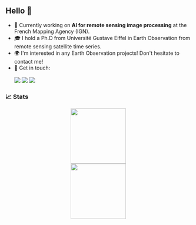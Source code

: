 ## Hello 👋

- :seedling: Currently working on **AI for remote sensing image processing** at the French Mapping Agency (IGN).
- :mortar_board: I hold a Ph.D from Université Gustave Eiffel in Earth Observation from remote sensing satellite time series.
- :earth_africa: I'm interested in any Earth Observation projects! Don't hesitate to contact me!
- :link: Get in touch: <br><br>
<a href="https://fr.linkedin.com/in/agarioud" target="_blank"><img src="https://img.shields.io/badge/LinkedIn-0077B5?style=for-the-badge&logo=linkedin&logoColor=white" /></a>
<a href="https://www.researchgate.net/profile/Anatol-Garioud" target="_blank"><img src="https://img.shields.io/badge/Research_Gate-00CCBB.svg?&style=for-the-badge&logo=ResearchGate&logoColor=white" /></a>
<a href="https://scholar.google.fr/citations?user=6c9QX2AAAAAJ&hl=fr" target="_blank"><img src="https://img.shields.io/badge/Google_Scholar-4285F4?style=for-the-badge&logo=google-scholar&logoColor=white" /></a>






### 📈 Stats
<center>
<a href="https://github.com/agarioud">
    <img align="center" height="150px" src="https://github-readme-stats-git-masterorgs-github-readme-stats-team.vercel.app/api?username=agarioud&&include_orgs=true&theme=onedark&show_icons=true" />
</a>
<br>
<a href="https://github.com/anuraghazra/github-readme-stats">
  <img align="center" height="150px" src="http://github-readme-streak-stats.herokuapp.com?user=agarioud&&include_orgs=true&theme=onedark&date_format=M%20j%5B%2C%20Y%5D&ring=B26E42" />
</a>

    
    
</center>


